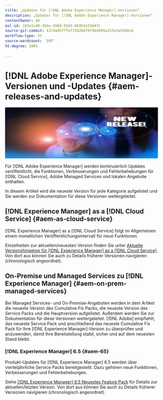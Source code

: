 ```yaml
---
title: „Updates für [!DNL Adobe Experience Manager]-Versionen“
description: „Updates für [!DNL Adobe Experience Manager]-Versionen“
contentOwner: AK
exl-id: 103e1c40-364e-450d-92d3-6b952e33d47c
source-git-commit: 437dad5fffe71592b6f9f9b4099a253e3a55b0c8
workflow-type: ht
source-wordcount: '197'
ht-degree: 100%

---
```


# [!DNL Adobe Experience Manager]-Versionen und -Updates {#aem-releases-and-updates}

![[!DNL Experience Manager]Neue Versionen](assets/new-aem-releases1.jpeg)

Für [!DNL Adobe Experience Manager] werden kontinuierlich Updates veröffentlicht, die Funktionen, Verbesserungen und Fehlerbehebungen für [!DNL Cloud Service], Adobe Managed Services und lokalen Angebote enthalten.

In diesem Artikel wird die neueste Version für jede Kategorie aufgelistet und Sie werden zur Dokumentation für diese Versionen weitergeleitet.

## [!DNL Experience Manager] as a [!DNL Cloud Service] {#aem-as-cloud-service}

[!DNL Experience Manager] as a [!DNL Cloud Service] folgt im Allgemeinen einem monatlichen Veröffentlichungsintervall für neue Funktionen.

Einzelheiten zur aktuellen/neuesten Version finden Sie unter [Aktuelle Versionshinweise für [!DNL Experience Manager] as a  [!DNL Cloud Service]](https://experienceleague.adobe.com/de/docs/experience-manager-cloud-service/content/release-notes/release-notes/release-notes-current). Von dort aus können Sie auch zu Details früherer Versionen navigieren (chronologisch angeordnet).

## On-Premise und Managed Services zu [!DNL Experience Manager] {#aem-on-prem-managed-services}

Bei Managed Services- und On-Premise-Angeboten werden in dem Artikel die neueste Version des Cumulative Fix Packs, die neueste Version des Service Packs und die Hauptversion aufgelistet. Außerdem werden Sie zur Dokumentation für diese Versionen weitergeleitet. [!DNL Adobe] empfiehlt, das neueste Service Pack und anschließend das neueste Cumulative Fix Pack für Ihre [!DNL Experience Manager]-Version zu überprüfen und anzuwenden, damit Ihre Bereitstellung stabil, sicher und auf dem neuesten Stand bleibt.

### [!DNL Experience Manager] 6.5 {#aem-65}

Produkt-Updates für [!DNL Experience Manager] 6.5 werden über vierteljährliche Service Packs bereitgestellt. Dazu gehören neue Funktionen, Verbesserungen und Fehlerbehebungen.

Siehe [[!DNL Experience Manager] 6.5 Neuestes Feature Pack](https://experienceleague.adobe.com/de/docs/experience-manager-65/content/release-notes/release-notes) für Details zur aktuellen/letzten Version. Von dort aus können Sie auch zu Details früherer Versionen navigieren (chronologisch angeordnet).
